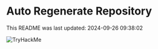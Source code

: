 # Auto Regenerate Repository

This README was last updated: 2024-09-26 09:38:02

 ![TryHackMe](https://tryhackme.com/badge/533634)